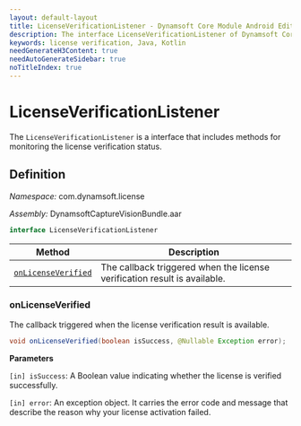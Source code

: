 ```yaml
---
layout: default-layout
title: LicenseVerificationListener - Dynamsoft Core Module Android Edition API Reference
description: The interface LicenseVerificationListener of Dynamsoft Core Module includes methods for monitoring the license verification status.
keywords: license verification, Java, Kotlin
needGenerateH3Content: true
needAutoGenerateSidebar: true
noTitleIndex: true
---
```


# LicenseVerificationListener

The `LicenseVerificationListener` is a interface that includes methods for monitoring the license verification status.

## Definition

*Namespace:* com.dynamsoft.license

*Assembly:* DynamsoftCaptureVisionBundle.aar

```java
interface LicenseVerificationListener
```

| Method | Description |
| ------ | ----------- |
| [`onLicenseVerified`](#onlicenseverified) | The callback triggered when the license verification result is available. |

### onLicenseVerified

The callback triggered when the license verification result is available.

```java
void onLicenseVerified(boolean isSuccess, @Nullable Exception error);
```

**Parameters**

`[in] isSuccess`: A Boolean value indicating whether the license is verified successfully.

`[in] error`: An exception object. It carries the error code and message that describe the reason why your license activation failed.
